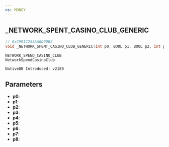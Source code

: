 ```yaml
---
ns: MONEY
---
```

## _NETWORK_SPENT_CASINO_CLUB_GENERIC

```c
// 0xC991C255AA6D90B2
void _NETWORK_SPENT_CASINO_CLUB_GENERIC(int p0, BOOL p1, BOOL p2, int p3, int p4, int p5, int p6, int p7, int p8);
```

```
NETWORK_SPEND_CASINO_CLUB
NetworkSpendCasinoClub

NativeDB Introduced: v2189
```

## Parameters
* **p0**:
* **p1**:
* **p2**:
* **p3**:
* **p4**:
* **p5**:
* **p6**:
* **p7**:
* **p8**:
